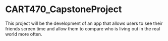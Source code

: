 # CART470_CapstoneProject
This project will be the development of an app that allows users to see their friends screen time and allow them to compare who is living out in the real world more often.
